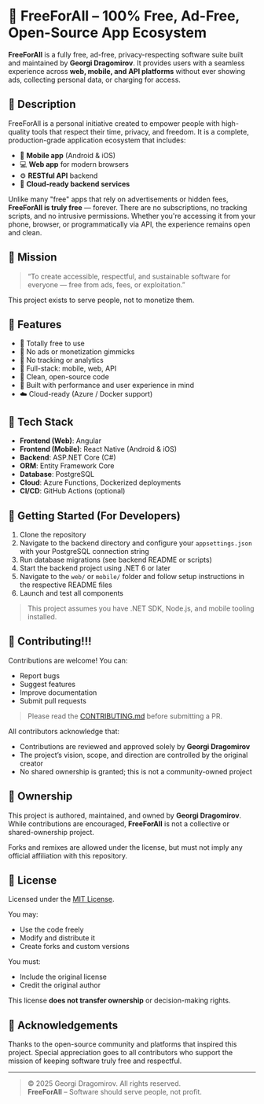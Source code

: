 # 🎉 FreeForAll – 100% Free, Ad-Free, Open-Source App Ecosystem

**FreeForAll** is a fully free, ad-free, privacy-respecting software suite built and maintained by **Georgi Dragomirov**. It provides users with a seamless experience across **web, mobile, and API platforms** without ever showing ads, collecting personal data, or charging for access.

## 🌟 Description

FreeForAll is a personal initiative created to empower people with high-quality tools that respect their time, privacy, and freedom. It is a complete, production-grade application ecosystem that includes:

- 📱 **Mobile app** (Android & iOS)
- 💻 **Web app** for modern browsers
- ⚙️ **RESTful API** backend
- 🧠 **Cloud-ready backend services**

Unlike many "free" apps that rely on advertisements or hidden fees, **FreeForAll is truly free** — forever. There are no subscriptions, no tracking scripts, and no intrusive permissions. Whether you're accessing it from your phone, browser, or programmatically via API, the experience remains open and clean.

## 🎯 Mission

> “To create accessible, respectful, and sustainable software for everyone — free from ads, fees, or exploitation.”

This project exists to serve people, not to monetize them.

## 🚀 Features

- 💯 Totally free to use
- 🚫 No ads or monetization gimmicks
- 🔐 No tracking or analytics
- 🧱 Full-stack: mobile, web, API
- 📖 Clean, open-source code
- 📱 Built with performance and user experience in mind
- ☁️ Cloud-ready (Azure / Docker support)

## 🧱 Tech Stack

- **Frontend (Web)**: Angular
- **Frontend (Mobile)**: React Native (Android & iOS)
- **Backend**: ASP.NET Core (C#)
- **ORM**: Entity Framework Core
- **Database**: PostgreSQL
- **Cloud**: Azure Functions, Dockerized deployments
- **CI/CD**: GitHub Actions (optional)

## 🔧 Getting Started (For Developers)

1. Clone the repository
2. Navigate to the backend directory and configure your `appsettings.json` with your PostgreSQL connection string
3. Run database migrations (see backend README or scripts)
4. Start the backend project using .NET 6 or later
5. Navigate to the `web/` or `mobile/` folder and follow setup instructions in the respective README files
6. Launch and test all components

> This project assumes you have .NET SDK, Node.js, and mobile tooling installed.

## 🤝 Contributing!!!

Contributions are welcome! You can:
- Report bugs
- Suggest features
- Improve documentation
- Submit pull requests

> Please read the [CONTRIBUTING.md](CONTRIBUTING.md) before submitting a PR.

All contributors acknowledge that:
- Contributions are reviewed and approved solely by **Georgi Dragomirov**
- The project’s vision, scope, and direction are controlled by the original creator
- No shared ownership is granted; this is not a community-owned project

## 👤 Ownership

This project is authored, maintained, and owned by **Georgi Dragomirov**. While contributions are encouraged, **FreeForAll** is not a collective or shared-ownership project.

Forks and remixes are allowed under the license, but must not imply any official affiliation with this repository.

## 📜 License

Licensed under the [MIT License](LICENSE).

You may:
- Use the code freely
- Modify and distribute it
- Create forks and custom versions

You must:
- Include the original license
- Credit the original author

This license **does not transfer ownership** or decision-making rights.

## 🙏 Acknowledgements

Thanks to the open-source community and platforms that inspired this project. Special appreciation goes to all contributors who support the mission of keeping software truly free and respectful.

---

> © 2025 Georgi Dragomirov. All rights reserved.  
> **FreeForAll** – Software should serve people, not profit.
